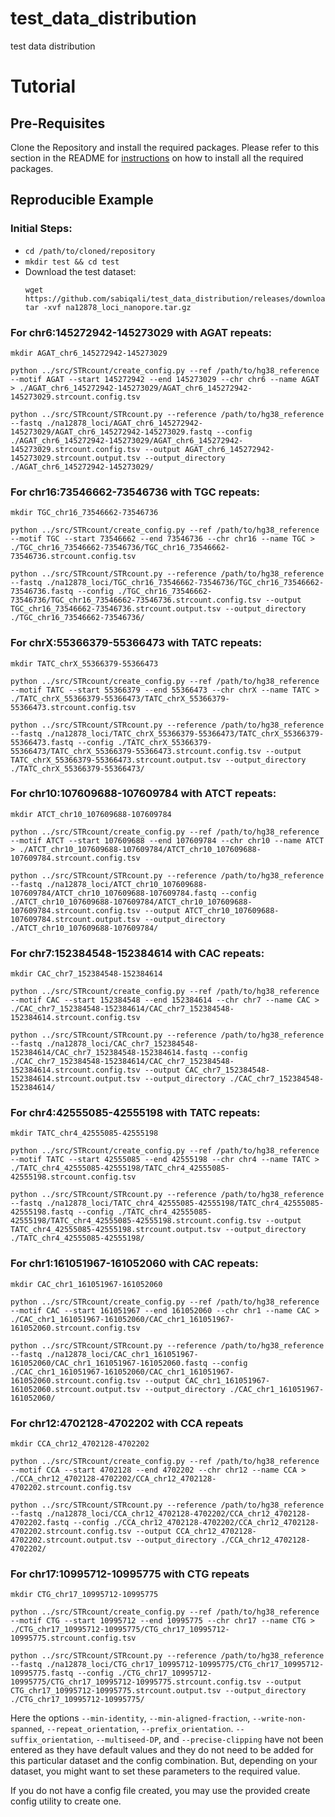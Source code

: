 # test_data_distribution
test data distribution

# Tutorial

## Pre-Requisites
Clone the Repository and install the required packages. Please refer to this section in the README for [instructions](https://github.com/sabiqali/strcount#installation-instructions) on how to install all the required packages.

## Reproducible Example

### Initial Steps:
* ```cd /path/to/cloned/repository```
* ```mkdir test && cd test```
* Download the test dataset:
  ```
  wget https://github.com/sabiqali/test_data_distribution/releases/download/0.1.0/na12878_loci_nanopore.tar.gz
  tar -xvf na12878_loci_nanopore.tar.gz
  ```
  
### For chr6:145272942-145273029 with AGAT repeats:
```
mkdir AGAT_chr6_145272942-145273029

python ../src/STRcount/create_config.py --ref /path/to/hg38_reference --motif AGAT --start 145272942 --end 145273029 --chr chr6 --name AGAT > ./AGAT_chr6_145272942-145273029/AGAT_chr6_145272942-145273029.strcount.config.tsv

python ../src/STRcount/STRcount.py --reference /path/to/hg38_reference --fastq ./na12878_loci/AGAT_chr6_145272942-145273029/AGAT_chr6_145272942-145273029.fastq --config ./AGAT_chr6_145272942-145273029/AGAT_chr6_145272942-145273029.strcount.config.tsv --output AGAT_chr6_145272942-145273029.strcount.output.tsv --output_directory ./AGAT_chr6_145272942-145273029/
```

### For chr16:73546662-73546736 with TGC repeats:
```
mkdir TGC_chr16_73546662-73546736

python ../src/STRcount/create_config.py --ref /path/to/hg38_reference --motif TGC --start 73546662 --end 73546736 --chr chr16 --name TGC > ./TGC_chr16_73546662-73546736/TGC_chr16_73546662-73546736.strcount.config.tsv

python ../src/STRcount/STRcount.py --reference /path/to/hg38_reference --fastq ./na12878_loci/TGC_chr16_73546662-73546736/TGC_chr16_73546662-73546736.fastq --config ./TGC_chr16_73546662-73546736/TGC_chr16_73546662-73546736.strcount.config.tsv --output TGC_chr16_73546662-73546736.strcount.output.tsv --output_directory ./TGC_chr16_73546662-73546736/
```

### For chrX:55366379-55366473 with TATC repeats:
```
mkdir TATC_chrX_55366379-55366473

python ../src/STRcount/create_config.py --ref /path/to/hg38_reference --motif TATC --start 55366379 --end 55366473 --chr chrX --name TATC > ./TATC_chrX_55366379-55366473/TATC_chrX_55366379-55366473.strcount.config.tsv

python ../src/STRcount/STRcount.py --reference /path/to/hg38_reference --fastq ./na12878_loci/TATC_chrX_55366379-55366473/TATC_chrX_55366379-55366473.fastq --config ./TATC_chrX_55366379-55366473/TATC_chrX_55366379-55366473.strcount.config.tsv --output TATC_chrX_55366379-55366473.strcount.output.tsv --output_directory ./TATC_chrX_55366379-55366473/
```

### For chr10:107609688-107609784 with ATCT repeats:
```
mkdir ATCT_chr10_107609688-107609784

python ../src/STRcount/create_config.py --ref /path/to/hg38_reference --motif ATCT --start 107609688 --end 107609784 --chr chr10 --name ATCT > ./ATCT_chr10_107609688-107609784/ATCT_chr10_107609688-107609784.strcount.config.tsv

python ../src/STRcount/STRcount.py --reference /path/to/hg38_reference --fastq ./na12878_loci/ATCT_chr10_107609688-107609784/ATCT_chr10_107609688-107609784.fastq --config ./ATCT_chr10_107609688-107609784/ATCT_chr10_107609688-107609784.strcount.config.tsv --output ATCT_chr10_107609688-107609784.strcount.output.tsv --output_directory ./ATCT_chr10_107609688-107609784/
```

### For chr7:152384548-152384614 with CAC repeats:
```
mkdir CAC_chr7_152384548-152384614

python ../src/STRcount/create_config.py --ref /path/to/hg38_reference --motif CAC --start 152384548 --end 152384614 --chr chr7 --name CAC > ./CAC_chr7_152384548-152384614/CAC_chr7_152384548-152384614.strcount.config.tsv

python ../src/STRcount/STRcount.py --reference /path/to/hg38_reference --fastq ./na12878_loci/CAC_chr7_152384548-152384614/CAC_chr7_152384548-152384614.fastq --config ./CAC_chr7_152384548-152384614/CAC_chr7_152384548-152384614.strcount.config.tsv --output CAC_chr7_152384548-152384614.strcount.output.tsv --output_directory ./CAC_chr7_152384548-152384614/
```

### For chr4:42555085-42555198 with TATC repeats:
```
mkdir TATC_chr4_42555085-42555198

python ../src/STRcount/create_config.py --ref /path/to/hg38_reference --motif TATC --start 42555085 --end 42555198 --chr chr4 --name TATC > ./TATC_chr4_42555085-42555198/TATC_chr4_42555085-42555198.strcount.config.tsv

python ../src/STRcount/STRcount.py --reference /path/to/hg38_reference --fastq ./na12878_loci/TATC_chr4_42555085-42555198/TATC_chr4_42555085-42555198.fastq --config ./TATC_chr4_42555085-42555198/TATC_chr4_42555085-42555198.strcount.config.tsv --output TATC_chr4_42555085-42555198.strcount.output.tsv --output_directory ./TATC_chr4_42555085-42555198/
```

### For chr1:161051967-161052060 with CAC repeats:
```
mkdir CAC_chr1_161051967-161052060

python ../src/STRcount/create_config.py --ref /path/to/hg38_reference --motif CAC --start 161051967 --end 161052060 --chr chr1 --name CAC > ./CAC_chr1_161051967-161052060/CAC_chr1_161051967-161052060.strcount.config.tsv

python ../src/STRcount/STRcount.py --reference /path/to/hg38_reference --fastq ./na12878_loci/CAC_chr1_161051967-161052060/CAC_chr1_161051967-161052060.fastq --config ./CAC_chr1_161051967-161052060/CAC_chr1_161051967-161052060.strcount.config.tsv --output CAC_chr1_161051967-161052060.strcount.output.tsv --output_directory ./CAC_chr1_161051967-161052060/
```

### For chr12:4702128-4702202 with CCA repeats
```
mkdir CCA_chr12_4702128-4702202

python ../src/STRcount/create_config.py --ref /path/to/hg38_reference --motif CCA --start 4702128 --end 4702202 --chr chr12 --name CCA > ./CCA_chr12_4702128-4702202/CCA_chr12_4702128-4702202.strcount.config.tsv

python ../src/STRcount/STRcount.py --reference /path/to/hg38_reference --fastq ./na12878_loci/CCA_chr12_4702128-4702202/CCA_chr12_4702128-4702202.fastq --config ./CCA_chr12_4702128-4702202/CCA_chr12_4702128-4702202.strcount.config.tsv --output CCA_chr12_4702128-4702202.strcount.output.tsv --output_directory ./CCA_chr12_4702128-4702202/
```

### For chr17:10995712-10995775 with CTG repeats
```
mkdir CTG_chr17_10995712-10995775

python ../src/STRcount/create_config.py --ref /path/to/hg38_reference --motif CTG --start 10995712 --end 10995775 --chr chr17 --name CTG > ./CTG_chr17_10995712-10995775/CTG_chr17_10995712-10995775.strcount.config.tsv

python ../src/STRcount/STRcount.py --reference /path/to/hg38_reference --fastq ./na12878_loci/CTG_chr17_10995712-10995775/CTG_chr17_10995712-10995775.fastq --config ./CTG_chr17_10995712-10995775/CTG_chr17_10995712-10995775.strcount.config.tsv --output CTG_chr17_10995712-10995775.strcount.output.tsv --output_directory ./CTG_chr17_10995712-10995775/
```

Here the options ```--min-identity```, ```--min-aligned-fraction```, ```--write-non-spanned```, ```--repeat_orientation```, ```--prefix_orientation```. ```--suffix_orientation```, ```--multiseed-DP```, and ```--precise-clipping``` have not been entered as they have default values and they do not need to be added for this particular dataset and the config combination. But, depending on your dataset, you might want to set these parameters to the required value. 

If you do not have a config file created, you may use the provided create config utility to create one. 
